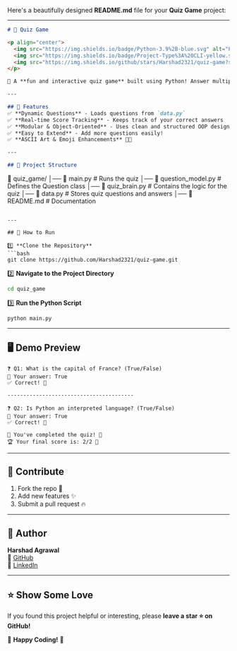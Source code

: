Here's a beautifully designed **README.md** file for your **Quiz Game** project:  

---

```markdown
# 🎯 Quiz Game

<p align="center">
  <img src="https://img.shields.io/badge/Python-3.9%2B-blue.svg" alt="Python Version">
  <img src="https://img.shields.io/badge/Project-Type%3A%20CLI-yellow.svg" alt="CLI Project">
  <img src="https://img.shields.io/github/stars/Harshad2321/quiz-game?style=social" alt="GitHub Stars">
</p>

🚀 A **fun and interactive quiz game** built using Python! Answer multiple-choice questions, track your progress, and challenge yourself.

---

## 📌 Features
✅ **Dynamic Questions** - Loads questions from `data.py`  
✅ **Real-time Score Tracking** - Keeps track of your correct answers  
✅ **Modular & Object-Oriented** - Uses clean and structured OOP design  
✅ **Easy to Extend** - Add more questions easily!  
✅ **ASCII Art & Emoji Enhancements** 🎨✨  

---

## 📂 Project Structure
```
📁 quiz_game/
│── 📄 main.py            # Runs the quiz
│── 📄 question_model.py  # Defines the Question class
│── 📄 quiz_brain.py      # Contains the logic for the quiz
│── 📄 data.py            # Stores quiz questions and answers
│── 📄 README.md          # Documentation
```

---

## 🚀 How to Run

1️⃣ **Clone the Repository**  
```bash
git clone https://github.com/Harshad2321/quiz-game.git
```
2️⃣ **Navigate to the Project Directory**  
```bash
cd quiz_game
```
3️⃣ **Run the Python Script**  
```bash
python main.py
```

---

## 🖥️ Demo Preview

```
❓ Q1: What is the capital of France? (True/False)
💬 Your answer: True
✅ Correct! 🎉

----------------------------------------

❓ Q2: Is Python an interpreted language? (True/False)
💬 Your answer: True
✅ Correct! 🎉

🎊 You've completed the quiz! 🎊
🏆 Your final score is: 2/2 🎯
```

---

## 🌟 Contribute

1. Fork the repo 🍴  
2. Add new features ✨  
3. Submit a pull request 🔥  

---

## 📜 Author
**Harshad Agrawal**  
📌 [GitHub](https://github.com/Harshad2321)  
📌 [LinkedIn](https://www.linkedin.com/in/harshad-agrawal-486964322/)  

---

## ⭐ Show Some Love
If you found this project helpful or interesting, please **leave a star ⭐ on GitHub!**  

💙 **Happy Coding!** 🚀
```
